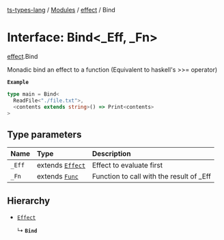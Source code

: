 [ts-types-lang](../README.md) / [Modules](../modules.md) / [effect](../modules/effect.md) / Bind

# Interface: Bind<_Eff, _Fn\>

[effect](../modules/effect.md).Bind

Monadic bind an effect to a function (Equivalent to haskell's >>= operator)

**`Example`**

```ts
type main = Bind<
  ReadFile<"./file.txt">,
  <contents extends string>() => Print<contents>
>
```

## Type parameters

| Name | Type | Description |
| :------ | :------ | :------ |
| `_Eff` | extends [`Effect`](effect.Effect.md) | Effect to evaluate first |
| `_Fn` | extends [`Func`](../modules/effect.md#func) | Function to call with the result of _Eff |

## Hierarchy

- [`Effect`](effect.Effect.md)

  ↳ **`Bind`**
